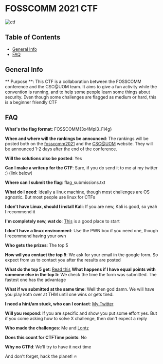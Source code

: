 # FOSSCOMM 2021 CTF

![ctf](https://user-images.githubusercontent.com/50456183/139337806-5dc6148f-2572-4295-aaa9-c0786e93779b.jpg)

## Table of Contents
* [General Info](#general-info)
* [FAQ](#faq)


## General Info
** Purpose **: This CTF is a collaboration between the FOSSCOMM conference and the CSC@UOM team. It aims to give a fun activity while the convention is running, and to help some people learn some things about security. Even though some challenges are flagged as medium or hard, this is a beginner friendly CTF



## FAQ
**What's the flag format**: FOSSCOMM{3x4Mpl3_Fl4g}

**When and where will the rankings be announced**: The rankings will be posted both on the [fosscomm2021](https://2021.fosscomm.gr/) and the [CSC@UOM](https://csc.uom.gr/) website. They will be announced 1-2 days after the end of the conference.

**Will the solutions also be posted**: Yes

**Can I make a writeup for the CTF**: Sure, if you do send it to me at my twitter :) (link below)

**Where can I submit the flag**: flag_submissions.txt

**What do I need**: Ideally a linux machine, though most challenges are OS agnostic. But most people use linux for CTFs

**I don't have Linux, should I install Kali**: If you are new, Kali is good, so yeah I recommend it

**I'm completely new, wat do**: [This](https://primer.picoctf.com/) is a good place to start

**I don't have a linux environment**: Use the PWN box if you need one, though I recommend having your own

**Who gets the prizes**: The top 5

**How wil you contact the top 5**: We ask for your email in the google form. So expect from us to contact you after the results are posted

**What do the top 5 get**: [Read this](https://csc.uom.gr/%ce%b7-%ce%bb%ce%ad%cf%83%cf%87%ce%b7-%ce%ba%cf%85%ce%b2%ce%b5%cf%81%ce%bd%ce%bf-%ce%b1%cf%83%cf%86%ce%ac%ce%bb%ce%b5%ce%b9%ce%b1%cf%82-%cf%84%ce%bf%cf%85-%cf%80%ce%b1%ce%bd%ce%b5%cf%80%ce%b9%cf%83/)
**What happens if I have equal points with someone else in the top 5**: We check the time the form was submitted. The fastest one has the advantage

**What if we submitted at the same time**: Well then god damn. We will have you play koth over at THM until one wins or gets tired.

**I need a hint/am stuck, who can I contact**: [My Twitter](https://twitter.com/3xM4ch1n4)

**Will you respond**: If you are specific and show you put some effort yes. But if you come asking how to solve X challenge, then don't expect a reply

**Who made the challenges**: Me and [Lontz](https://github.com/EfstratiosLontzetidis)

**Does this count for CTFTime points**: No

**Why no CTFd**: We'll try to have it next time

And don't forget, hack the planet! 🔥
